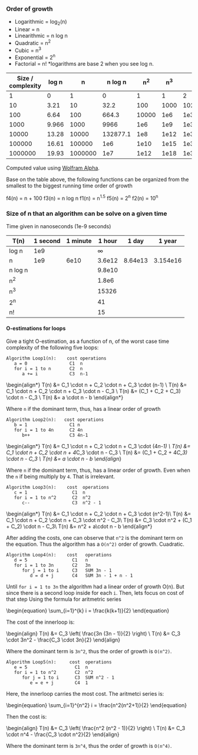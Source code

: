 ### Order of growth

- Logarithmic = log<sub>2</sub>(n)
- Linear = n
- Linearithmic = n log n
- Quadratic = n<sup>2</sup>
- Cubic = n<sup>3</sup>
- Exponential = 2<sup>n</sup>
- Factorial = n!
*logarithms are base 2 when you see log n.

| Size / complexity |     log n     |       n       |    n log n    |  n<sup>2</sup>   |  n<sup>3</sup>   |   2<sup>n</sup>  |      n!          |
|-------------------|---------------|---------------|---------------|------------------|------------------|------------------|------------------|
| 1                 | 0             | 1             | 0             | 1                | 1                | 2                | 1                |
| 10                | 3.21          | 10            | 32.2          | 100              | 1000             | 1024             | 36288e2          |
| 100               | 6.64          | 100           | 664.3         | 10000            | 1e6              | 1e30             | 9e157            |
| 1000              | 9.966         | 1000          | 9966          | 1e6              | 1e9              | 1e301            | 4e2567           |
| 10000             | 13.28         | 10000         | 132877.1      | 1e8              | 1e12             | 1e3010           | 2e35659          |
| 100000            | 16.61         | 100000        | 1e6           | 1e10             | 1e15             | 1e30102          | 2e456573         |
| 1000000           | 19.93         | 1000000       | 1e7           | 1e12             | 1e18             | 1e301029         | 8e5565708        |

Computed value using [Wolfram Alpha](https://www.wolframalpha.com).

Base on the table above, the following functions can be organized from the smallest to the biggest running time order of growth

f4(n) = n + 100
f3(n) = n log n
f1(n) = n<sup>1.5</sup>
f5(n) = 2<sup>n</sup>
f2(n) = 10<sup>n</sup>


### Size of n that an algorithm can be solve on a given time 
Time given in nanoseconds (1e-9 seconds)

| T(n)          | 1 second | 1 minute |  1 hour  |  1 day   |  1 year  |
| --------------|----------|----------|----------|----------|----------|
| log n         | 1e9      |          | &#x221e; |          |          |
| n             | 1e9      | 6e10     | 3.6e12   | 8.64e13  | 3.154e16 |
| n log n       |          |          | 9.8e10   |          |          |
| n<sup>2</sup> |          |          | 1.8e6    |          |          |
| n<sup>3</sup> |          |          | 15326    |          |          |
| 2<sup>n</sup> |          |          | 41       |          |          |
| n!            |          |          | 15       |          |          |

#### O-estimations for loops
Give a tight O-estimation, as a function of n, of the worst case time
complexity of the following five loops:

```
Algorithm Loop1(n):    cost operations
   a = 0                C1  n
   for i = 1 to n       C2  n
      a += i            C3  n-1 
```

\begin{align*}
T(n) &= C_1 \cdot n + C_2 \cdot n + C_3 \cdot (n-1) \\
T(n) &= C_1 \cdot n + C_2 \cdot n + C_3 \cdot n - C_3 \\
T(n) &= (C_1 + C_2 + C_3) \cdot n - C_3 \\
T(n) &= a \cdot n - b
\end{align*}

Where `n` if the dominant term, thus, has a linear order of growth

```
Algorithm Loop2(n):   cost operations
   b = 1                C1 n
   for i = 1 to 4n      C2 4n
      b++               C3 4n-1 
```

\begin{align*}
T(n) &= C_1 \cdot n + C_2 \cdot n + C_3 \cdot (4*n-1) \\
T(n) &= C_1 \cdot n + C_2 \cdot n + 4*C_3 \cdot n - C_3 \\
T(n) &= (C_1 + C_2 + 4*C_3) \cdot n - C_3 \\
T(n) &= a \cdot n - b
\end{align*}

Where `n` if the dominant term, thus, has a linear order of growth.
Even when the `n` if being multiply by `4`. That is irrelevant.

```
Algorithm Loop3(n):    cost  operations
   c = 1                 C1  n
   for i = 1 to n^2      C2  n^2
      c--                C3  n^2 - 1 
```

\begin{align*}
T(n) &= C_1 \cdot n + C_2 \cdot n + C_3 \cdot (n^2-1)\\
T(n) &= C_1 \cdot n + C_2 \cdot n + C_3 \cdot n^2 - C_3\\
T(n) &= C_3 \cdot n^2 + (C_1 + C_2) \cdot n - C_3\\
T(n) &= n^2 + a\cdot n - b
\end{align*}

After adding the costs, one can observe that `n^2` is the dominant term on the equation.
Thus the algorithm has a `O(n^2)` order of growth. Cuadratic.

```
Algorithm Loop4(n):    cost   operations
   d = 5                 C1   n
   for i = 1 to 3n       C2   3n
      for j = 1 to i     C3   SUM 3n - 1 
         d = d + j       C4   SUM 3n - 1 + n - 1
```
Until `for i = 1 to 3n` the algorithm had a linear order of growth O(n).
But since there is a second loop inside for each `i`. Then, lets focus on cost of that step
Using the formula for aritmetric series

\begin{equation}
\sum_{i=1}^{k} i = \frac{k(k+1)}{2}
\end{equation}

The cost of the innerloop is:

\begin{align}
T(n) &= C_3 \left( \frac{3n (3n - 1)}{2} \right) \\
T(n) &= C_3 \cdot 3n^2 - \frac{C_3 \cdot 3n}{2}
\end{align}

Where the dominant term is `3n^2`, thus the order of growth is `O(n^2)`.

```
Algorithm Loop5(n):     cost  operations
   e = 5                  C1  n
   for i = 1 to n^2       C2  n^2
      for j = 1 to i      C3  SUM n^2 - 1
         e = e + j        C4  1
```
Here, the innerloop carries the most cost. The aritmetci series is:

\begin{equation}
\sum_{i=1}^{n^2} i = \frac{n^2(n^2+1)}{2}
\end{equation}

Then the cost is:

\begin{align}
T(n) &= C_3 \left( \frac{n^2 (n^2 - 1)}{2} \right) \\
T(n) &= C_3 \cdot n^4 - \frac{C_3 \cdot n^2}{2}
\end{align}

Where the dominant term is `3n^4`, thus the order of growth is `O(n^4)`.
